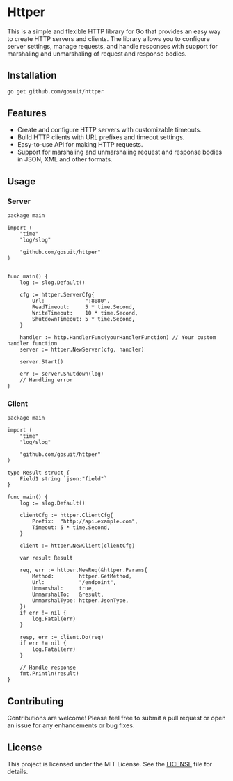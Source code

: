 # Httper

This is a simple and flexible HTTP library for Go that provides an easy way to create HTTP servers and clients. The library allows you to configure server settings, manage requests, and handle responses with support for marshaling and unmarshaling of request and response bodies.

## Installation

```zsh
go get github.com/gosuit/httper
```

## Features

- Create and configure HTTP servers with customizable timeouts.
- Build HTTP clients with URL prefixes and timeout settings.
- Easy-to-use API for making HTTP requests.
- Support for marshaling and unmarshaling request and response bodies in JSON, XML and other formats.

## Usage

### Server

```golang
package main

import (
    "time"
    "log/slog"

    "github.com/gosuit/httper"
)


func main() {
    log := slog.Default()

    cfg := httper.ServerCfg{
        Url:             ":8080",
        ReadTimeout:     5 * time.Second,
        WriteTimeout:    10 * time.Second,
        ShutdownTimeout: 5 * time.Second,
    }

    handler := http.HandlerFunc(yourHandlerFunction) // Your custom handler function
    server := httper.NewServer(cfg, handler)

    server.Start()

	err := server.Shutdown(log)
    // Handling error
}
```

### Client

```golang
package main

import (
    "time"
    "log/slog"

    "github.com/gosuit/httper"
)

type Result struct {
    Field1 string `json:"field"`
}

func main() {
    log := slog.Default()

    clientCfg := httper.ClientCfg{
        Prefix:  "http://api.example.com",
        Timeout: 5 * time.Second,
    }

    client := httper.NewClient(clientCfg)  
    
    var result Result

    req, err := httper.NewReq(&httper.Params{
        Method:        httper.GetMethod,
        Url:           "/endpoint",
        Unmarshal:     true,
        UnmarshalTo:   &result,
        UnmarshalType: httper.JsonType,
    })
    if err != nil {
        log.Fatal(err)
    }

    resp, err := client.Do(req)
    if err != nil {
        log.Fatal(err)
    }

    // Handle response
    fmt.Println(result)
}
```

## Contributing

Contributions are welcome! Please feel free to submit a pull request or open an issue for any enhancements or bug fixes.

## License

This project is licensed under the MIT License. See the [LICENSE](LICENSE) file for details.